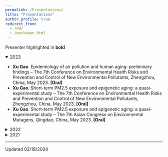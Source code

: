 ```yaml
---
permalink: /Presentations/
title: "Presentations"
author_profile: true
redirect_from: 
  - /md/
  - /markdown.html
---
```


Presenter highlighted in **bold**

<details open>
  <summary>2023</summary>
  <ul>
    <li><strong>Xu Gao</strong>. Epidemiology of air pollution and human aging: preliminary findings – The 7th Conference on Environmental Health Risks and Prevention and Control of New Environmental Pollutants, Zhengzhou, China, May 2023. <strong>[Oral]</strong></li>
    <li><strong>Xu Gao</strong>. Short-term PM2.5 exposure and epigenetic aging: a quasi-experimental study – The 7th Conference on Environmental Health Risks and Prevention and Control of New Environmental Pollutants, Zhengzhou, China, May 2023. <strong>[Oral]</strong></li>
    <li><strong>Xu Gao</strong>. Short-term PM2.5 exposure and epigenetic aging: a quasi-experimental study – The 7th Asian Congress on Environmental Mutagens, Qingdao, China, May 2023. <strong>[Oral]</strong></li>
  </ul>
</details>

<details>
  <summary>2022</summary>
  <ul>
    <li><strong>Xu Gao</strong>. Data processing of cardiometabolic multimorbidity and study findings – The 33rd Great Wall International Congress of Cardiology / Asia Heart Society Congress 2022, Online Virtual, October 2022. <strong>[Oral]</strong></li>
    <li><strong>Xu Gao</strong>. Role of sleep quality in the acceleration of biological aging and its potential for preventive interaction on air pollution insults: Findings from the UK Biobank cohort– International Society of Environmental Epidemiology 2022 Conference, Athence, Greece, September 2022. <strong>[Oral]</strong></li>
    <li><strong>Xu Gao</strong>. Preliminary findings on the associations of air pollution with elderly health and relevant interventions – Environment and Health Academic Conference 2021-2022, Lanzhou, China, July 2022. <strong>[Oral]</strong></li>
  </ul>
</details>

<details>
  <summary>2021</summary>
  <ul>
    <li><strong>Xu Gao</strong>. Short-term air pollution, cognitive performance and nonsteroidal anti-inflammatory drug use in the Veterans Affairs Normative Aging Study– China 27th Conference on Atmospheric Environment Science and Technology, Online Virtual, November 2021. <strong>[Oral]</strong></li>
    <li><strong>Xu Gao</strong>. Epidemiological findings on environmental aging – China Conference on Environment and Health 2021, Chengdu, China, October 2021. <strong>[Keynote speaker & Session Chair]</strong></li>
    <li><strong>Xu Gao</strong>. Short-term PM2.5 exposure and epigenetic aging: a quasi-experimental study in young healthy adults – Beijing Conference and Exhibition on Instrumental Analysis, Beijing, China, September 2021. <strong>[Keynote speaker]</strong></li>
    <li><strong>Xu Gao</strong>. Environmental risk factors for chronic kidney disease – International Society of Environmental Epidemiology 2021 Conference, Online Virtual, August 2021. <strong>[Session Chair]</strong></li>
    <li><strong>Xu Gao</strong>. Short-term exposure to PM2.5 and epigenetic aging: a quasi-experimental study – International Society of Environmental Epidemiology 2021 Conference, Online Virtual, August 2021. <strong>[Session Chair]</strong></li>
  </ul>
</details>

---

Updated 02/18/2024
